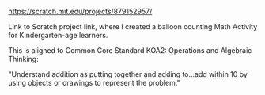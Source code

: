 https://scratch.mit.edu/projects/879152957/

Link to Scratch project link, where I created a balloon counting Math Activity for Kindergarten-age learners.   

This is aligned to Common Core Standard KOA2: Operations and Algebraic Thinking: 

"Understand addition as putting together and adding to...add within 10 by using objects or drawings to represent the problem."
